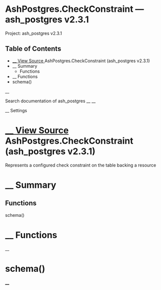# AshPostgres.CheckConstraint — ash_postgres v2.3.1

Project: ash_postgres v2.3.1

## Table of Contents

- [ __ View Source ](external_link) AshPostgres.CheckConstraint (ash_postgres v2.3.1)
- __ Summary
  - Functions
- __ Functions
- schema()

__

Search documentation of ash_postgres __ __

__ Settings

#  [ __ View Source ](external_link) AshPostgres.CheckConstraint (ash_postgres v2.3.1)

Represents a configured check constraint on the table backing a resource

#  __ Summary

##  Functions

schema()

#  __ Functions

__

# schema()

[ __](external_link)
